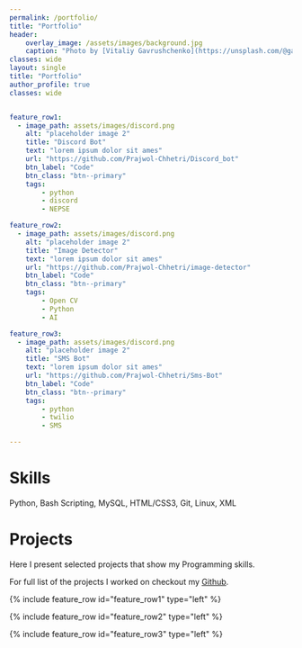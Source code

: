 ```yaml
---
permalink: /portfolio/
title: "Portfolio"
header:
    overlay_image: /assets/images/background.jpg
    caption: "Photo by [Vitaliy Gavrushchenko](https://unsplash.com/@gavrushchenko) on [Unsplash](https://unsplash.com)"
classes: wide
layout: single
title: "Portfolio"
author_profile: true
classes: wide


feature_row1:
  - image_path: assets/images/discord.png
    alt: "placeholder image 2"
    title: "Discord Bot"
    text: "lorem ipsum dolor sit ames"
    url: "https://github.com/Prajwol-Chhetri/Discord_bot"
    btn_label: "Code"
    btn_class: "btn--primary"
    tags: 
        - python
        - discord
        - NEPSE

feature_row2:
  - image_path: assets/images/discord.png
    alt: "placeholder image 2"
    title: "Image Detector"
    text: "lorem ipsum dolor sit ames"
    url: "https://github.com/Prajwol-Chhetri/image-detector"
    btn_label: "Code"
    btn_class: "btn--primary"
    tags: 
        - Open CV
        - Python
        - AI

feature_row3:
  - image_path: assets/images/discord.png
    alt: "placeholder image 2"
    title: "SMS Bot"
    text: "lorem ipsum dolor sit ames"
    url: "https://github.com/Prajwol-Chhetri/Sms-Bot"
    btn_label: "Code"
    btn_class: "btn--primary"
    tags: 
        - python
        - twilio
        - SMS        

---
```


# Skills
Python, Bash Scripting, MySQL, HTML/CSS3, Git, Linux, XML



# Projects
Here I present selected projects that show my Programming skills.

For full list of the projects I worked on checkout my [Github](https://github.com/Prajwol-Chhetri).

{% include feature_row id="feature_row1" type="left" %}

{% include feature_row id="feature_row2" type="left" %}

{% include feature_row id="feature_row3" type="left" %}



